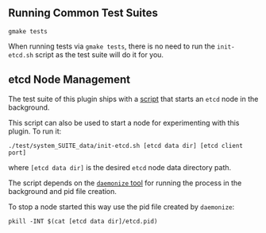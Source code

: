 ## Running Common Test Suites

```shell
gmake tests
```        

When running tests via `gmake tests`, there is no need to run the
`init-etcd.sh` script as the test suite will do it for you.


## etcd Node Management

The test suite of this plugin ships with a [script](./test/system_SUITE_data/init-etcd.sh)
that starts an `etcd` node in the background.

This script can also be used to start a node for experimenting with this
plugin. To run it:

```shell
./test/system_SUITE_data/init-etcd.sh [etcd data dir] [etcd client port]
```  

where `[etcd data dir]` is the desired `etcd` node data directory path.

The script depends on the [`daemonize`
tool](https://software.clapper.org/daemonize/) for running the process in the
background and pid file creation.
                                                                   
To stop a node started this way use the pid file created by `daemonize`:

```shell
pkill -INT $(cat [etcd data dir]/etcd.pid)
```              
